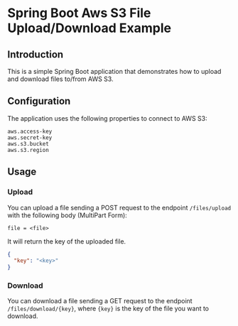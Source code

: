 # Spring Boot Aws S3 File Upload/Download Example
## Introduction
This is a simple Spring Boot application that demonstrates how to upload and download files to/from AWS S3.
## Configuration
The application uses the following properties to connect to AWS S3:
```
aws.access-key
aws.secret-key
aws.s3.bucket
aws.s3.region
```
## Usage
### Upload
You can upload a file sending a POST request to the endpoint `/files/upload` with the following body (MultiPart Form):
```
file = <file>
```
It will return the key of the uploaded file.
```json
{
  "key": "<key>"
}
```
### Download
You can download a file sending a GET request to the endpoint `/files/download/{key}`, where `{key}` is the key of the file you want to download.
